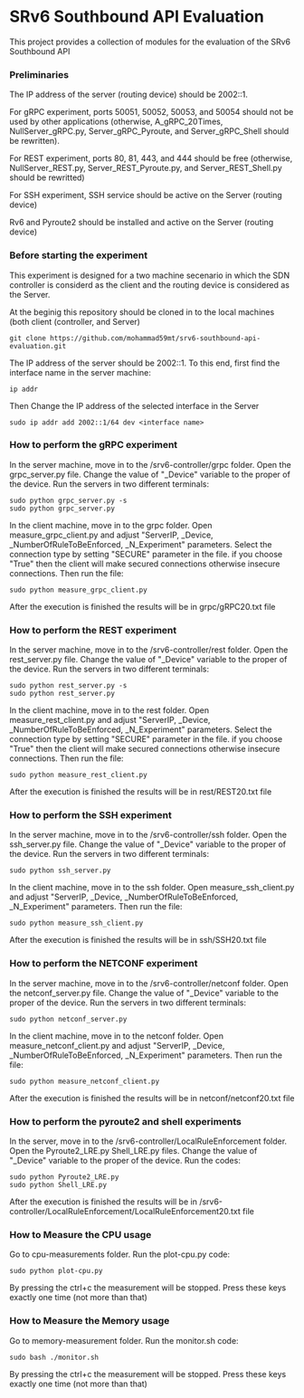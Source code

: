 # SRv6 Southbound API Evaluation

This project provides a collection of modules for the evaluation of the SRv6 Southbound API

### Preliminaries ###

The IP address of the server (routing device) should be 2002::1.

For gRPC experiment, ports 50051, 50052, 50053, and 50054 should not be used by other applications (otherwise, A_gRPC_20Times, NullServer_gRPC.py, Server_gRPC_Pyroute, and Server_gRPC_Shell should be rewritten).

For REST experiment, ports 80, 81, 443, and 444 should be free (otherwise, NullServer_REST.py, Server_REST_Pyroute.py, and Server_REST_Shell.py should be rewritted)

For SSH experiment, SSH service should be active on the Server (routing device)

Rv6 and Pyroute2 should be installed and active on the Server (routing device)

### Before starting the experiment ###

This experiment is designed for a two machine secenario in which the SDN controller is considerd as the client and the routing device is considered as the Server.

At the beginig this repository should be cloned in to the local machines (both client (controller, and Server)

    git clone https://github.com/mohammad59mt/srv6-southbound-api-evaluation.git

The IP address of the server should be 2002::1. To this end, first find the interface name in the server machine:

    ip addr

Then Change the IP address of the selected interface in the Server
    
    sudo ip addr add 2002::1/64 dev <interface name>

### How to perform the gRPC experiment ###

In the server machine, move in to the /srv6-controller/grpc folder.
Open the grpc_server.py file. Change the value of "\_Device" variable to the proper <interface> of the device.
Run the servers in two different terminals:

    sudo python grpc_server.py -s
    sudo python grpc_server.py
    
In the client machine, move in to the grpc folder. 
Open measure_grpc_client.py and adjust "ServerIP, \_Device, \_NumberOfRuleToBeEnforced, \_N_Experiment"  parameters. 
Select the connection type by setting "SECURE" parameter in the file. if you choose "True" then the client will make secured connections otherwise insecure connections. 
Then run the file:

    sudo python measure_grpc_client.py

After the execution is finished the results will be in grpc/gRPC20.txt file

### How to perform the REST experiment ###

In the server machine, move in to the /srv6-controller/rest folder. 
Open the rest_server.py file. Change the value of "\_Device" variable to the proper <interface> of the device.
Run the servers in two different terminals:

    sudo python rest_server.py -s
    sudo python rest_server.py
   
In the client machine, move in to the rest folder. 
Open measure_rest_client.py and adjust "ServerIP, \_Device, \_NumberOfRuleToBeEnforced, \_N_Experiment"  parameters. 
Select the connection type by setting "SECURE" parameter in the file. if you choose "True" then the client will make secured connections otherwise insecure connections. 
Then run the file:

    sudo python measure_rest_client.py

After the execution is finished the results will be in rest/REST20.txt file

### How to perform the SSH experiment ###

In the server machine, move in to the /srv6-controller/ssh folder. 
Open the ssh_server.py file. Change the value of "\_Device" variable to the proper <interface> of the device.
Run the servers in two different terminals:

    sudo python ssh_server.py
   
In the client machine, move in to the ssh folder. 
Open measure_ssh_client.py and adjust "ServerIP, \_Device, \_NumberOfRuleToBeEnforced, \_N_Experiment"  parameters. 
Then run the file:

    sudo python measure_ssh_client.py

After the execution is finished the results will be in ssh/SSH20.txt file

### How to perform the NETCONF experiment ###

In the server machine, move in to the /srv6-controller/netconf folder. 
Open the netconf_server.py file. Change the value of "\_Device" variable to the proper <interface> of the device.
Run the servers in two different terminals:

    sudo python netconf_server.py
   
In the client machine, move in to the netconf folder. 
Open measure_netconf_client.py and adjust "ServerIP, \_Device, \_NumberOfRuleToBeEnforced, \_N_Experiment"  parameters. 
Then run the file:

    sudo python measure_netconf_client.py

After the execution is finished the results will be in netconf/netconf20.txt file


### How to perform the pyroute2 and shell experiments ###

In the server, move in to the /srv6-controller/LocalRuleEnforcement folder.
Open the Pyroute2_LRE.py  Shell_LRE.py files. Change the value of "\_Device" variable to the proper <interface> of the device.
Run the codes:

    sudo python Pyroute2_LRE.py
    sudo python Shell_LRE.py

After the execution is finished the results will be in /srv6-controller/LocalRuleEnforcement/LocalRuleEnforcement20.txt file

### How to Measure the CPU usage ###
Go to cpu-measurements folder. 
Run the plot-cpu.py code:

    sudo python plot-cpu.py

By pressing the ctrl+c the measurement will be stopped. Press these keys exactly one time (not more than that)

### How to Measure the Memory usage ###
Go to memory-measurement folder. 
Run the monitor.sh code:

    sudo bash ./monitor.sh

By pressing the ctrl+c the measurement will be stopped. Press these keys exactly one time (not more than that)
